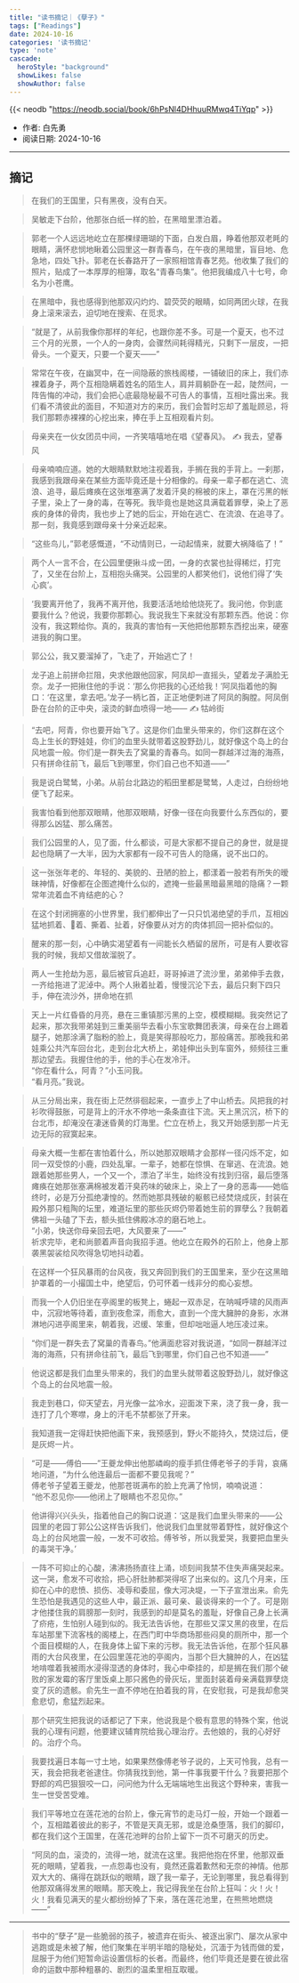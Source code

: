```yaml
---
title: "读书摘记｜《孽子》"
tags: ["Readings"]
date: 2024-10-16
categories: '读书摘记'
type: 'note'
cascade:
  heroStyle: "background"
  showLikes: false
  showAuthor: false
---
```


{{< neodb "https://neodb.social/book/6hPsNl4DHhuuRMwq4TiYqp" >}}

- 作者: 白先勇
- 阅读日期: 2024-10-16

---
## 摘记

> 在我们的王国里，只有黑夜，没有白天。

> 吴敏走下台阶，他那张白纸一样的脸，在黑暗里漂泊着。

> 郭老一个人远远地屹立在那棵绿珊瑚的下面，白发白眉，睁着他那双老眊的眼睛，满怀悲悯地瞅着公园里这一群青春鸟，在午夜的黑暗里，盲目地、危急地，四处飞扑。郭老在长春路开了一家照相馆青春艺苑。他收集了我们的照片，贴成了一本厚厚的相簿，取名“青春鸟集”。他把我编成八十七号，命名为小苍鹰。

> 在黑暗中，我也感得到他那双闪灼灼、碧荧荧的眼睛，如同两团火球，在我身上滚来滚去，迫切地在搜索、在觅求。

> “就是了，从前我像你那样的年纪，也跟你差不多。可是一个夏天，也不过三个月的光景，一个人的一身肉，会骤然间耗得精光，只剩下一层皮，一把骨头。一个夏天，只要一个夏天——”

> 常常在午夜，在幽冥中，在一间隐蔽的旅栈阁楼，一铺破旧的床上，我们赤裸着身子，两个互相隐瞒着姓名的陌生人，肩并肩躺卧在一起，陡然间，一阵告悔的冲动，我们会把心底最隐秘最不可告人的事情，互相吐露出来。我们看不清彼此的面目，不知道对方的来历，我们会暂时忘却了羞耻顾忌，将我们那颗赤裸裸的心挖出来，捧在手上互相观看片刻。

> 母亲夹在一伙女团员中间，一齐笑嘻嘻地在唱《望春风》。
> ✍️ 我去，望春风

> 母亲喃喃应道。她的大眼睛默默地注视着我，手搁在我的手背上。一刹那，我感到我跟母亲在某些方面毕竟还是十分相像的。母亲一辈子都在逃亡、流浪、追寻，最后瘫痪在这张堆塞满了发着汗臭的棉被的床上，罩在污黑的帐子里，染上了一身的毒，在等死。我毕竟也是她这具满载着罪孽，染上了恶疾的身体的骨肉，我也步上了她的后尘，开始在逃亡、在流浪、在追寻了。那一刻，我竟感到跟母亲十分亲近起来。

> “这些鸟儿，”郭老感慨道，“不动情则已，一动起情来，就要大祸降临了！”

> 两个人一言不合，在公园里便揪斗成一团，一身的衣裳也扯得稀烂，打完了，又坐在台阶上，互相抱头痛哭。公园里的人都笑他们，说他们得了‘失心疯’。

> ‘我要离开他了，我再不离开他，我要活活地给他烧死了。我问他，你到底要我什么？他说，我要你那颗心。我说我生下来就没有那颗东西。他说：你没有，我这颗给你。真的，我真的害怕有一天他把他那颗东西挖出来，硬塞进我的胸口里。

> 郭公公，我又要溜掉了，飞走了，开始逃亡了！

> 龙子追上前拼命拦阻，央求他跟他回家，阿凤却一直摇头，望着龙子满脸无奈。龙子一把揪住他的手说：‘那么你把我的心还给我！’阿凤指着他的胸口：‘在这里，拿去吧。’龙子一柄匕首，正正地便刺进了阿凤的胸膛。阿凤倒卧在台阶的正中央，滚烫的鲜血喷得一地——
> ✍️ 牯岭街

> “去吧，阿青，你也要开始飞了。这是你们血里头带来的，你们这群在这个岛上生长的野娃娃，你们的血里头就带着这股野劲儿，就好像这个岛上的台风地震一般。你们是一群失去了窝巢的青春鸟。如同一群越洋过海的海燕，只有拼命往前飞，最后飞到哪里，你们自己也不知道——”

> 我是说白鹭鸶，小弟。从前台北路边的稻田里都是鹭鸶，人走过，白纷纷地便飞了起来。

> 我害怕看到他那双眼睛，他那双眼睛，好像一径在向我要什么东西似的，要得那么凶猛、那么痛苦。

> 我们公园里的人，见了面，什么都谈，可是大家都不提自己的身世，就是提起也隐瞒了一大半，因为大家都有一段不可告人的隐痛，说不出口的。

> 这一张张年老的、年轻的、美貌的、丑陋的脸上，都漾着一股若有所失的暧昧神情，好像都在企图遮掩什么似的，遮掩一些最黑暗最黑暗的隐痛？一颗常年流着血不肯结疤的心？

> 在这个封闭拥塞的小世界里，我们都伸出了一只只饥渴绝望的手爪，互相凶猛地抓着、着、撕着、扯着，好像要从对方的肉体抓回一把补偿似的。

> 醒来的那一刻，心中确实渴望着有一间能长久栖留的居所，可是有人要收容我的时候，我却又借故溜脱了。

> 两人一生抢劫为恶，最后被官兵追赶，哥哥掉进了流沙里，弟弟伸手去救，一齐给拖进了泥淖中。两个人揪着扯着，慢慢沉沦下去，最后只剩下四只手，伸在流沙外，拼命地在抓

> 天上一片红昏昏的月亮，悬在三重镇那污黑的上空，模模糊糊。我突然记了起来，那次我带弟娃到三重美丽华去看小东宝歌舞团表演，母亲在台上踢着腿子，她那涂满了脂粉的脸上，竟是笑得那般吃力，那般痛苦。那晚我和弟娃乘公共汽车回台北，走到台北大桥上，弟娃伸出头到车窗外，频频往三重那边望去。我握住他的手，他的手心在发冷汗。										
> “你在看什么，阿青？”小玉问我。				
> “看月亮。”我说。

> 从三分局出来，我在街上茫然徘徊起来，一直步上了中山桥去。风把我的衬衫吹得鼓胀，可是背上的汗水不停地一条条直往下流。天上黑沉沉，桥下的台北市，却淹没在凄迷昏黄的灯海里。伫立在桥上，我又开始感到那一片无边无际的寂寞起来。

> 母亲大概一生都在害怕着什么，所以她那双眼睛才会那样一径闪烁不定，如同一双受惊的小鹿，四处乱窜。一辈子，她都在惊惧、在窜逃、在流浪。她跟着她那些男人，一个又一个，漂泊了半生，始终没有找到归宿，最后堕落瘫痪在她那张塞满棉被发着汗臭药味的破床上，染上了一身的恶毒——她临终时，必是万分孤绝凄惶的。然而她那具残破的躯骸已经焚烧成灰，封装在殿外那只粗陶的坛里，难道坛里的那些灰烬仍带着她生前的罪孽么？我朝着佛祖一头磕了下去，额头抵住佛殿冰凉的磨石地上。										
> “小弟，快送你母亲回去吧，大风要来了——”				
> 祈求完毕，老和尚颤着声音向我招手道。他屹立在殿外的石阶上，他身上那袭黑袈裟给风吹得急切地抖动着。

> 在这样一个狂风暴雨的台风夜，我又奔回到我们的王国里来，至少在这黑暗护罩着的一小撮国土中，绝望后，仍可怀着一线非分的痴心妄想。

> 而我一个人仍旧坐在亭阁里的板凳上，蜷起一双赤足，在呐喊呼啸的风雨声中，沉寂地等待着，直到夜愈深，雨愈大，直到一个庞大臃肿的身影，水淋淋地闪进亭阁里来，朝着我，迟缓、笨重，但却咄咄逼人地压凌过来。

> “你们是一群失去了窝巢的青春鸟。”他满面悲容对我说道，“如同一群越洋过海的海燕，只有拼命往前飞，最后飞到哪里，你们自己也不知道——”

> 他说这都是我们血里头带来的，我们的血里头就带着这股野劲儿，就好像这个岛上的台风地震一般。

> 我走到巷口，仰天望去，月光像一盆冷水，迎面泼下来，浇了我一身，我一连打了几个寒噤，身上的汗毛不禁都张了开来。

> 我知道我一定得赶快把他画下来，我预感到，野火不能持久，焚烧过后，便是灰烬一片。

> “可是——傅伯——”王夔龙伸出他那嶙峋的瘦手抓住傅老爷子的手背，哀痛地问道，“为什么他连最后一面都不要见我呢？”				
> 傅老爷子望着王夔龙，他那苍斑满布的脸上充满了怜悯，喃喃说道：				
> “他不忍见你——他闭上了眼睛也不忍见你。”

> 他讲得兴兴头头，指着他自己的胸口说道：‘这是我们血里头带来的——公园里的老园丁郭公公这样告诉我们，他说我们血里就带着野性，就好像这个岛上的台风地震一般，一发不可收拾。傅爷爷，所以我爱哭，我要把血里头的毒哭干净。’

> 一阵不可抑止的心酸，沸沸扬扬直往上涌，顷刻间我禁不住失声痛哭起来。这一哭，愈发不可收拾，把心肝肚肺都哭得呕了出来似的。这几个月来，压抑在心中的悲愤、损伤、凌辱和委屈，像大河决堤，一下子宣泄出来。俞先生恐怕是我遇见的这些人中，最正派、最可亲、最谈得来的一个了。可是刚才他搂住我的肩膀那一刻时，我感到的却是莫名的羞耻，好像自己身上长满了疥疮，生怕别人碰到似的。我无法告诉他，在那些又深又黑的夜里，在后车站那里下流客栈的阁楼上，在西门町中华商场那些闷臭的厕所中，那一个个面目模糊的人，在我身体上留下来的污秽。我无法告诉他，在那个狂风暴雨的大台风夜里，在公园里莲花池的亭阁内，当那个巨大臃肿的人，在凶猛地啃噬着我被雨水浸得湿透的身体时，我心中牵挂的，却是搁在我们那个破败的家发霉的客厅里饭桌上那只酱色的骨灰坛，里面封装着母亲满载罪孽烧变了灰的遗骸。俞先生一直不停地在拍着我的背，在安慰我，可是我却愈哭愈悲切，愈猛烈起来。

> 那个研究生把我说的话都记了下来，他说我是个极有意思的特殊个案，他说我的心理有问题，他要建议辅育院给我心理治疗。去他娘的，我的心好好的。治疗个鸟。

> 我要找遍日本每一寸土地，如果果然像傅老爷子说的，上天可怜我，总有一天，我会把我老爸逮住。你猜我找到他，第一件事我要干什么？我要把那个野郎的鸡巴狠狠咬一口，问问他为什么无端端地生出我这个野种来，害我一生一世受苦受难。

> 我们平等地立在莲花池的台阶上，像元宵节的走马灯一般，开始一个跟着一个，互相踏着彼此的影子，不管是天真无邪，或是沧桑堕落，我们的脚印，都在我们这个王国里，在莲花池畔的台阶上留下一页不可磨灭的历史。

> “阿凤的血，滚烫的，流得一地，就流在这里。我把他抱在怀里，他那双垂死的眼睛，望着我，一点怨毒也没有，竟然还露着歉然和无奈的神情。他那双大大的、痛得在跳跃似的眼睛，跟了我一辈子，无论到哪里，我总看得到他那双痛得发黑的眼睛。那天晚上，我记得我坐在台阶上狂叫：火！火！火！我看见满天的星火都纷纷掉了下来，落在莲花池里，在熊熊地燃烧——”

---

> 书中的“孽子”是一些脆弱的孩子，被遗弃在街头、被逐出家门、屡次从家中逃跑或是未被了解，他们聚集在半明半暗的隐秘处，沉湎于为钱而做的爱，屈服于为他们短暂命运设置信标的长者。而最终，他们毕竟还是要在彼此宿命的运数中那种粗暴的、剧烈的温柔里相互取暖。

